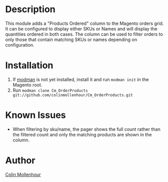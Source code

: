 # Description

This module adds a "Products Ordered" column to the Magento orders grid. It can be configured to
display either SKUs or Names and will display the quantities ordered in both cases. The column
can be used to filter orders to only those that contain matching SKUs or names depending on configuration.

# Installation

1. If [modman](https://github.com/colinmollenhour/modman) is not yet installed, install it and run `modman init` in the Magento root.
2. Run `modman clone Cm_OrderProducts git://github.com/colinmollenhour/Cm_OrderProducts.git`

# Known Issues

* When filtering by sku/name, the pager shows the full count rather than the filtered count and only
the matching products are shown in the column.

# Author

[Colin Mollenhour](http://colin.mollenhour.com/)
